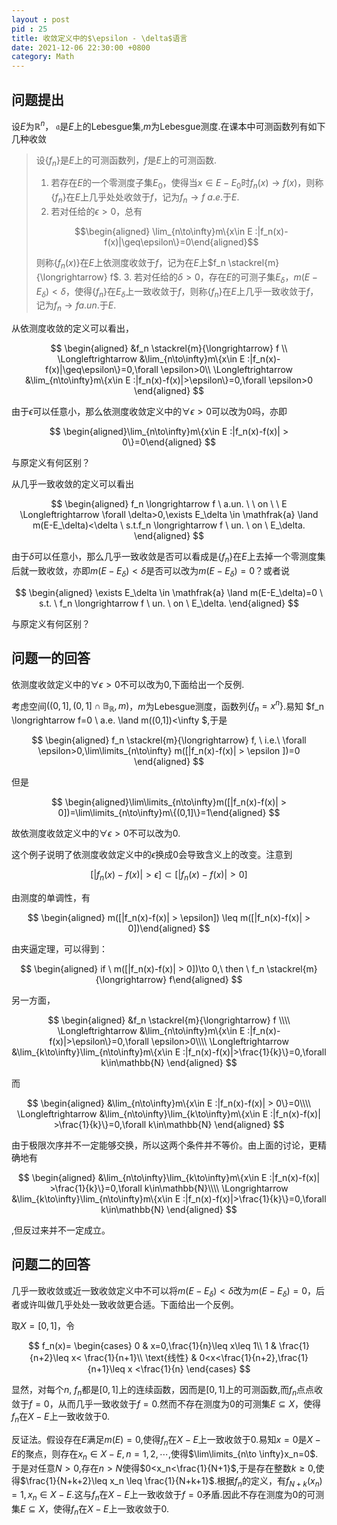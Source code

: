 ```yaml
---
layout : post
pid : 25
title: 收敛定义中的$\epsilon - \delta$语言
date: 2021-12-06 22:30:00 +0800
category: Math
---
```


## 问题提出

设$E$为$\mathbb{R}^n$， $\mathfrak{a}$是$E$上的Lebesgue集,$m$为Lebesgue测度.在课本中可测函数列有如下几种收敛
> 设$\{f_n\}$是$E$上的可测函数列，$f$是$E$上的可测函数.
> 1.  若存在$E$的一个零测度子集$E_0$，使得当$x\in E-E_0$时$f_n(x) \longrightarrow f(x)$，则称$\{f_n\}$在$E$上几乎处处收敛于$f$，记为$f_n \longrightarrow f \ a.e.$于$E$.
> 2. 若对任给的$\epsilon>0$，总有
> 
> $$\begin{aligned} \lim_{n\to\infty}m\{x\in E :|f_n(x)-f(x)|\geq\epsilon\}=0\end{aligned}$$
> 
> 则称$\{f_n(x)\}$在$E$上依测度收敛于$f$，记为在$E$上$f_n \stackrel{m}{\longrightarrow} f$.
> 3. 若对任给的$\delta>0$，存在$E$的可测子集$E_\delta$，$m(E-E_\delta)<\delta$，使得$\{f_n\}$在$E_\delta$上一致收敛于$f$，则称$\{f_n\}$在$E$上几乎一致收敛于$f$，记为$f_n\longrightarrow f a.un.$于$E$.


从依测度收敛的定义可以看出，

$$
\begin{aligned}
&f_n \stackrel{m}{\longrightarrow} f \\
\Longleftrightarrow  &\lim_{n\to\infty}m\{x\in E :|f_n(x)-f(x)|\geq\epsilon\}=0,\forall \epsilon>0\\
\Longleftrightarrow  &\lim_{n\to\infty}m\{x\in E :|f_n(x)-f(x)|>\epsilon\}=0,\forall \epsilon>0
\end{aligned}
$$

由于$\epsilon$可以任意小，那么依测度收敛定义中的$\forall \epsilon>0$可以改为$0$吗，亦即
 
$$
\begin{aligned}\lim_{n\to\infty}m\{x\in E :|f_n(x)-f(x)| > 0\}=0\end{aligned}
$$

与原定义有何区别？

从几乎一致收敛的定义可以看出

$$
\begin{aligned}
  f_n \longrightarrow f \ a.un. \ \ on \ \ E \Longleftrightarrow \forall \delta>0,\exists E_\delta \in \mathfrak{a} \land m(E-E_\delta)<\delta \ s.t.f_n \longrightarrow f \ un. \ on \ E_\delta.
 \end{aligned}
$$

由于$\delta$可以任意小，那么几乎一致收敛是否可以看成是$\{f_n\}$在$E$上去掉一个零测度集后就一致收敛，亦即$m(E-E_\delta)<\delta$是否可以改为$m(E-E_\delta)=0$？或者说

$$
\begin{aligned}
 \exists E_\delta \in \mathfrak{a} \land m(E-E_\delta)=0 \ s.t. \ f_n \longrightarrow f \ un. \ on \ E_\delta.
\end{aligned}
$$

与原定义有何区别？

## 问题一的回答
依测度收敛定义中的$\forall \epsilon>0$不可以改为$0$,下面给出一个反例.

考虑空间$((0,1],(0,1]\cap \mathbb{B_R},m)$，$m$为Lebesgue测度，函数列$\{f_n=x^n\}$.易知
$f_n \longrightarrow f=0 \ a.e. \land m((0,1])<\infty $,于是

$$
\begin{aligned}
f_n \stackrel{m}{\longrightarrow} f, \ i.e.\ \forall \epsilon>0,\lim\limits_{n\to\infty} m([|f_n(x)-f(x)| > \epsilon ])=0
\end{aligned}
$$

但是

$$
\begin{aligned}\lim\limits_{n\to\infty}m([|f_n(x)-f(x)| > 0])=\lim\limits_{n\to\infty}m\{(0,1]\}=1\end{aligned}
$$

故依测度收敛定义中的$\forall \epsilon>0$不可以改为$0$.

这个例子说明了依测度收敛定义中的$\epsilon$换成$0$会导致含义上的改变。注意到

$$
\begin{equation}  [|f_n(x)-f(x)| > \epsilon] \subset [|f_n(x)-f(x)| > 0]\end{equation}
$$

由测度的单调性，有

$$
\begin{aligned} m([|f_n(x)-f(x)| > \epsilon]) \leq m([|f_n(x)-f(x)| > 0])\end{aligned}
$$

由夹逼定理，可以得到：

$$
\begin{aligned} if \ m([|f_n(x)-f(x)| > 0])\to 0,\ then \ f_n \stackrel{m}{\longrightarrow} f\end{aligned}
$$


另一方面，

$$
\begin{aligned}
&f_n \stackrel{m}{\longrightarrow} f \\\\
\Longleftrightarrow  &\lim_{n\to\infty}m\{x\in E :|f_n(x)-f(x)|>\epsilon\}=0,\forall \epsilon>0\\\\
\Longleftrightarrow  &\lim_{k\to\infty}\lim_{n\to\infty}m\{x\in E :|f_n(x)-f(x)|>\frac{1}{k}\}=0,\forall k\in\mathbb{N}
\end{aligned}
$$

而

$$
\begin{aligned}
&\lim_{n\to\infty}m\{x\in E :|f_n(x)-f(x)| > 0\}=0\\\\
\Longleftrightarrow  &\lim_{n\to\infty}\lim_{k\to\infty}m\{x\in E :|f_n(x)-f(x)| >\frac{1}{k}\}=0,\forall k\in\mathbb{N}
 \end{aligned}
$$

由于极限次序并不一定能够交换，所以这两个条件并不等价。由上面的讨论，更精确地有

$$
\begin{aligned}
&\lim_{n\to\infty}\lim_{k\to\infty}m\{x\in E :|f_n(x)-f(x)| >\frac{1}{k}\}=0,\forall k\in\mathbb{N}\\\\
\Longrightarrow  &\lim_{k\to\infty}\lim_{n\to\infty}m\{x\in E :|f_n(x)-f(x)|>\frac{1}{k}\}=0,\forall k\in\mathbb{N}
 \end{aligned}
$$

,但反过来并不一定成立。

## 问题二的回答
几乎一致收敛或近一致收敛定义中不可以将$m(E-E_\delta)<\delta$改为$m(E-E_\delta)=0$，后者或许叫做几乎处处一致收敛更合适。下面给出一个反例。

取$X=[0,1]$，令

$$
f_n(x)=
\begin{cases}
0 & x=0,\frac{1}{n}\leq x\leq 1\\
1 & \frac{1}{n+2}\leq x< \frac{1}{n+1}\\
\text{线性} & 0<x<\frac{1}{n+2},\frac{1}{n+1}\leq x <\frac{1}{n}
\end{cases}  
$$


显然，对每个$n$, $f_n$都是$[0,1]$上的连续函数，因而是$[0,1]$上的可测函数,而$f_n$点点收敛于$f=0$，从而几乎一致收敛于$f=0$.然而不存在测度为$0$的可测集$E \subseteq X$，使得$f_n$在$X-E$上一致收敛于$0$.

反证法。假设存在$E$满足$m(E)=0$,使得$f_n$在$X-E$上一致收敛于$0$.易知$x=0$是$X-E$的聚点，则存在$x_n \in X-E,n=1,2,\cdots$,使得$\lim\limits_{n\to \infty}x_n=0$.于是对任意$N>0$,存在$n>N$使得$0<x_n<\frac{1}{N+1}$,于是存在整数$k\geq 0$,使得$\frac{1}{N+k+2}\leq x_n \leq \frac{1}{N+k+1}$.根据$f_n$的定义，有$f_{N+k}(x_n)=1,x_n\in X-E$.这与$f_n$在$X-E$上一致收敛于$f=0$矛盾.因此不存在测度为$0$的可测集$E \subseteq X$，使得$f_n$在$X-E$上一致收敛于$0$.

